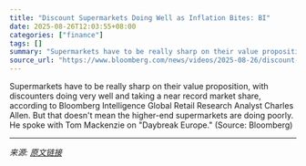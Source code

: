 ```yaml
---
title: "Discount Supermarkets Doing Well as Inflation Bites: BI"
date: 2025-08-26T12:03:55+08:00
categories: ["finance"]
tags: []
summary: "Supermarkets have to be really sharp on their value proposition, with discounters doing very well and taking a near record market share, according to Bloomberg Intelligence Global Retail Research Anal"
source_url: "https://www.bloomberg.com/news/videos/2025-08-26/discount-supermarkets-doing-well-as-inflation-bites-bi-video"
---
```


Supermarkets have to be really sharp on their value proposition, with discounters doing very well and taking a near record market share, according to Bloomberg Intelligence Global Retail Research Analyst Charles Allen. But that doesn't mean the higher-end supermarkets are doing poorly. He spoke with Tom Mackenzie on "Daybreak Europe." (Source: Bloomberg)

---

*来源: [原文链接](https://www.bloomberg.com/news/videos/2025-08-26/discount-supermarkets-doing-well-as-inflation-bites-bi-video)*

